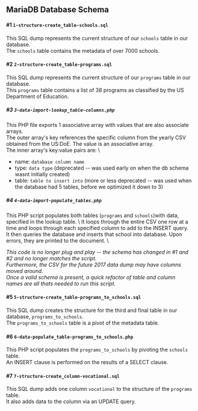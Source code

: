## MariaDB Database Schema

#### #1 `1-structure-create_table-schools.sql`
This SQL dump represents the current structure of our `schools` table in our database.  \
 The `schools` table contains the metadata of over 7000 schools.

#### #2 `2-structure-create_table-programs.sql`
This SQL dump represents the current structure of our `programs` table in our database. \
 This `programs` table contains a list of 38 programs as classified by the US Department of Education.

##### #3 `3-data-import-lookup_table-columns.php`
This PHP file exports 1 associative array with values that are also associate arrays. \
The outer array's key references the specific column from the yearly CSV obtained from the US:DoE. The value is an associative array.\
 The inner array's key:value pairs are: \  
  - name: `database column name`  
  - type: `data type` (deprecated -- was used early on when the db schema wasnt initially created)
  - table: `table to insert into` (more or less deprecated -- was used when the database had 5 tables, before we optimized it down to 3)

##### #4 `4-data-import-populate_tables.php`
This PHP script populates both tables (`programs` and `schools`)with data, specified in the lookup table. \ 
 It loops through the entire CSV one row at a time and loops through each specified column to add to the INSERT query. \
 It then queries the database and inserts that school into database.  Upon errors, they are printed to the document. \
 
 *This code is no longer plug and play -- the schema has changed in #1 and #2 and no longer matches the script.  \
 Furthermore, the CSV for the future 2017 data dump may have columns moved around.  \
 Once a valid schema is present, a quick refactor of table and column names are all thats needed to run this script.* 

#### #5 `5-structure-create_table-programs_to_schools.sql`
This SQL dump creates the structure for the third and final table in our database, `programs_to_schools`. \
 The `programs_to_schools` table is a pivot of the metadata table.

#### #6 `6-data-populate_table-programs_to_schools.php`
This PHP script populates the `programs_to_schools` by pivoting the `schools` table. \
 An INSERT clause is performed on the results of a SELECT clause.

#### #7 `7-structure-create_column-vocational.sql`
This SQL dump adds one column `vocational` to the structure of the `programs` table. \
 It also adds data to the column via an UPDATE query.
